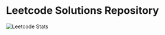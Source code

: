 # Leetcode Solutions Repository

![Leetcode Stats](https://leetcard.jacoblin.cool/exgraal7?ext=activity)
